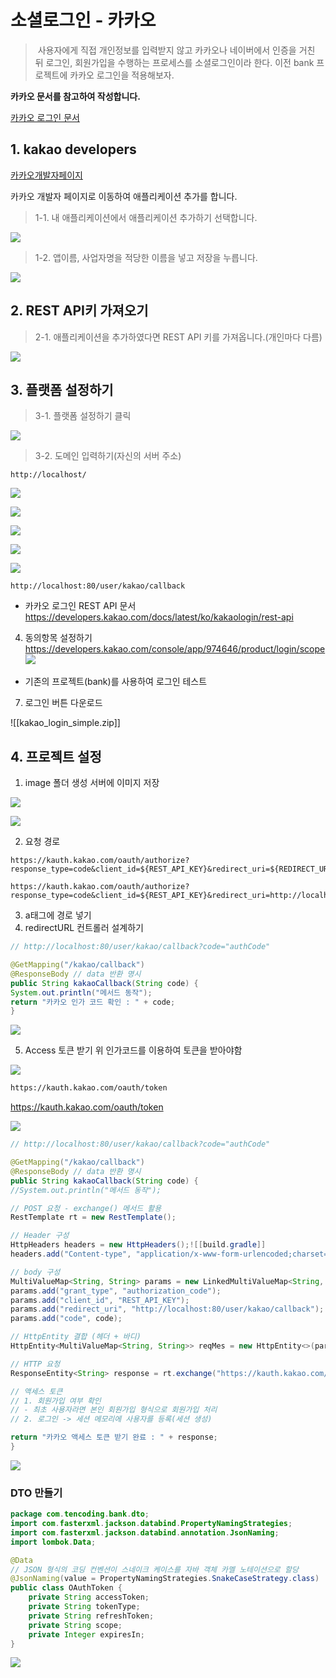 # 소셜로그인 - 카카오

>&nbsp;사용자에게 직접 개인정보를 입력받지 않고 카카오나 네이버에서 인증을 거친 뒤 로그인, 회원가입을 수행하는 프로세스를 소셜로그인이라 한다. 이전 bank 프로젝트에 카카오 로그인을 적용해보자.

**카카오 문서를 참고하여 작성합니다.**

[카카오 로그인 문서](https://developers.kakao.com/docs/latest/ko/kakaologin/common)

## 1. kakao developers

[카카오개발자페이지](https://developers.kakao.com/)

카카오 개발자 페이지로 이동하여 애플리케이션 추가를 합니다.
> 1-1. 내 애플리케이션에서 애플리케이션 추가하기 선택합니다.

![](https://i.imgur.com/eUEWFUa.png)

> 1-2. 앱이름, 사업자명을 적당한 이름을 넣고 저장을 누릅니다.


![](https://i.imgur.com/COOUKgV.png)


## 2. REST API키 가져오기 
> 2-1. 애플리케이션을 추가하였다면 REST API 키를 가져옵니다.(개인마다 다름)

![](https://i.imgur.com/bQftuqB.png)


## 3. 플랫폼 설정하기
> 3-1. 플랫폼 설정하기 클릭

![](https://i.imgur.com/lyPO9ZW.png)

> 3-2. 도메인 입력하기(자신의 서버 주소)

```
http://localhost/
```

  
![](https://i.imgur.com/2rmEtDN.png)


![](https://i.imgur.com/qB125zS.png)


![](https://i.imgur.com/XCaWTc0.png)

![](https://i.imgur.com/gCD06NW.png)

![](https://i.imgur.com/pE9sqw9.png)

```
http://localhost:80/user/kakao/callback
```

-  카카오 로그인 REST API 문서
https://developers.kakao.com/docs/latest/ko/kakaologin/rest-api

4.  동의항목 설정하기 
https://developers.kakao.com/console/app/974646/product/login/scope 
![](https://i.imgur.com/kOS3qrM.png)

- 기존의 프로젝트(bank)를 사용하여 로그인 테스트

7. 로그인 버튼 다운로드

![[kakao_login_simple.zip]]


## 4. 프로젝트 설정

1. image 폴더 생성 서버에 이미지 저장

![](https://i.imgur.com/Bf8hHnR.png)


![](https://i.imgur.com/mWfKPKm.png)


2. 요청 경로 

```
https://kauth.kakao.com/oauth/authorize?response_type=code&client_id=${REST_API_KEY}&redirect_uri=${REDIRECT_URI}
```

```
https://kauth.kakao.com/oauth/authorize?response_type=code&client_id=${REST_API_KEY}&redirect_uri=http://localhost:80/user/kakao/callback
```

3. a태그에 경로 넣기
4.  redirectURL 컨트롤러 설계하기

```java
// http://localhost:80/user/kakao/callback?code="authCode"

@GetMapping("/kakao/callback")
@ResponseBody // data 반환 명시
public String kakaoCallback(String code) {
System.out.println("메서드 동작");
return "카카오 인가 코드 확인 : " + code;
}
```


![](https://i.imgur.com/fcIRNNw.png)


5.  Access 토큰 받기
 위 인가코드를 이용하여 토큰을 받아야함 
 
 
 ![](https://i.imgur.com/gZRObwf.png)
 


```html
https://kauth.kakao.com/oauth/token
```


https://kauth.kakao.com/oauth/token


![](https://i.imgur.com/1Ly8MMk.png)


```java
// http://localhost:80/user/kakao/callback?code="authCode"

@GetMapping("/kakao/callback")
@ResponseBody // data 반환 명시
public String kakaoCallback(String code) {
//System.out.println("메서드 동작");

// POST 요청 - exchange() 메서드 활용
RestTemplate rt = new RestTemplate();

// Header 구성
HttpHeaders headers = new HttpHeaders();![[build.gradle]]
headers.add("Content-type", "application/x-www-form-urlencoded;charset=utf-8");

// body 구성
MultiValueMap<String, String> params = new LinkedMultiValueMap<String, String>();
params.add("grant_type", "authorization_code");
params.add("client_id", "REST_API_KEY");
params.add("redirect_uri", "http://localhost:80/user/kakao/callback");
params.add("code", code);

// HttpEntity 결합 (헤더 + 바디)
HttpEntity<MultiValueMap<String, String>> reqMes = new HttpEntity<>(params, headers);

// HTTP 요청
ResponseEntity<String> response = rt.exchange("https://kauth.kakao.com/oauth/token", HttpMethod.POST, reqMes, String.class);

// 액세스 토큰
// 1. 회원가입 여부 확인
// - 최초 사용자라면 본인 회원가입 형식으로 회원가입 처리
// 2. 로그인 -> 세션 메모리에 사용자를 등록(세션 생성)

return "카카오 액세스 토큰 받기 완료 : " + response;
}
```


![](https://i.imgur.com/nWv8m3f.png)


### DTO 만들기
```java
package com.tencoding.bank.dto;
import com.fasterxml.jackson.databind.PropertyNamingStrategies;
import com.fasterxml.jackson.databind.annotation.JsonNaming;
import lombok.Data;

@Data
// JSON 형식의 코딩 컨벤션이 스네이크 케이스를 자바 객체 카멜 노테이션으로 할당
@JsonNaming(value = PropertyNamingStrategies.SnakeCaseStrategy.class)
public class OAuthToken {
	private String accessToken;
	private String tokenType;
	private String refreshToken;
	private String scope;
	private Integer expiresIn;
}
```


![](https://i.imgur.com/rNYSTQv.png)

